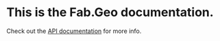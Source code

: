 # This is the **Fab.Geo** documentation.
Check out the [API documentation](api/index.md) for more info.